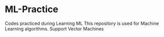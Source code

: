 # ML-Practice
Codes practiced during Learning ML
This repository is used for Machine Learning algorithms.
Support Vector Machines
